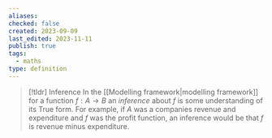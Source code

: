 ```yaml
---
aliases: 
checked: false
created: 2023-09-09
last_edited: 2023-11-11
publish: true
tags:
  - maths
type: definition
---
```

>[!tldr] Inference
>In the [[Modelling framework|modelling framework]] for a function $f: A \rightarrow B$ an *inference* about $f$ is some understanding of its True form. For example, if $A$ was a companies revenue and expenditure and $f$ was the profit function, an inference would be that $f$ is revenue minus expenditure.